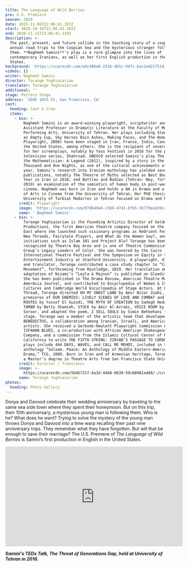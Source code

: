 ```yaml
---
title: The Language of Wild Berries
pre: U.S. Premiere
season: 2020
date: 2019-11-06T22:06:41.267Z
start: 2020-10-16T22:06:41.302Z
end: 2020-11-15T23:06:41.319Z
description: >-
  The past, present, and future collide in the touching story of a couple’s
  annual road trips to the Caspian Sea and the mysterious stranger following
  them. **Naghmeh Samini**’s play is a rare glimpse into the lives of
  contemporary Iranians, as well as her first English production in the United
  States.
background: 'https://ucarecdn.com/edc486a6-251b-4b5c-947c-bac1ed21751d/'
videos: []
writer: Naghmeh Samini
director: Torange Yeghiazarian
translator: Torange Yeghiazarian
additional: ''
stage: Potrero Stage
address: '1695 18th St, San Francisco, CA'
cast:
  heading: Cast & Crew
  items:
    - bio: >-
        Naghmeh Samini is an award-winning playwright, scriptwriter and
        Assistant Professor in Dramatic Literature at the Faculty of Music and
        Performing Arts, University of Tehran. Her plays including Sleeping in
        an Empty Cup, Sky Horses Rain Ashes, Making Faces, and The Home (Best
        Playwright, 2008) have been staged in Iran, France, India, Canada, and
        the United States, among others. She is the recipient of several awards
        for her screenplays, notably by Yass Festival in 2016 for the popular
        television series, Shahrzad. UNESCO selected Samini’s play The King and
        the Mathematician: A Legend (2012), inspired by a story in the One
        Thousand and One Nights, as one of the cultural achievements of the
        year. Samini’s research into Iranian mythology has yielded several
        publications, notably The Theatre of Myths selected as Best Book of the
        Year in Iran in 2010, and Battles and Bodies (Tehran: Ney, forthcoming
        2019) an examination of the semiotics of human body in post-war Japanese
        cinema. Naghmeh was born in Iran and holds a BA in Drama and a Masters
        of Arts in Cinema from the University of Tehran. Her PhD thesis at the
        University of Tarbiat Modarres in Tehran focused on Drama and Mythology.
      credit: Playwright
      image: 'https://ucarecdn.com/07db49a6-c569-4741-8f65-56779ead20ca/'
      name: ' Naghmeh Samini'
    - bio: >-
        Torange Yeghiazarian is the Founding Artistic Director of Golden Thread
        Productions, the first American theatre company focused on the Middle
        East where she launched such visionary programs as ReOrient Festival,
        New Threads, Fairytale Players, and What do the Women Say?, and timely
        initiatives such as Islam 101 and Project Alo? Torange has been
        recognized by Theatre Bay Area and is one of Theatre Communication
        Group’s Legacy Leaders of Color. She was honored by the Cairo
        International Theatre Festival and the Symposium on Equity in the
        Entertainment Industry at Stanford University. A playwright, director,
        and translator, Torange contributed a case study chapter to “Casting a
        Movement”, forthcoming from Routledge, 2019. Her translation and stage
        adaptation of Nizami’s “Leyla & Majnun” is published on Gleeditions.com.
        She has been published in The Drama Review, American Theatre Magazine,
        AmerAsia Journal, and contributed to Encyclopedia of Women & Islamic
        Cultures and Cambridge World Encyclopedia of Stage Actors. At Golden
        Thread, Torange directed OH MY SWEET LAND by Amir Nizar Zuabi, and the
        premieres of OUR ENEMIES: LIVELY SCENES OF LOVE AND COMBAT and SCENIC
        ROUTES by Yussef El Guindi, THE MYTH OF CREATION by Sadegh Hedayat,
        TAMAM by Betty Shamieh, STUCK by Amir Al-Azraki, VOICE ROOM by Reza
        Soroor, and adapted the poem, I SELL SOULS by Simin Behbehani for the
        stage. Torange was a member of the artistic team that developed
        BENEDICTUS, a collaboration among Iranian, Israeli, and American
        artists. She received a Gerbode-Hewlett Playwright Commission Award for
        ISFAHAN BLUES, a co-production with African American Shakespeare
        Company, and a commission from the Islamic Cultural Center of Northern
        California to write THE FIFTH STRING: ZIRYAB’S PASSAGE TO CORDOBA. Other
        plays include 444 DAYS, WAVES, and CALL ME MEHDI, included in the
        anthology “Salaam. Peace: An Anthology of Middle Eastern-American
        Drama,” TCG, 2009. Born in Iran and of Armenian heritage, Torange holds
        a Master’s degree in Theatre Arts from San Francisco State University.
      credit: Director / Translator
      image: >-
        https://ucarecdn.com/5b45721f-6a3d-4468-9639-59c68981e488/-/crop/2968x3264/1079,0/-/preview/
      name: Torange Yeghiazarian
photos:
  heading: Photo Gallery
---
```

Donya and Davood celebrate their wedding anniversary by traveling to the same sea side town where they spent their honeymoon. But on this trip, their 10th anniversary, a mysterious young man is following them. Who is he? What does he want? Trying to solve the mystery of the young man throws Donya and Davood into a time warp recalling their past nine anniversary trips. They remember what they have forgotten. But will that be enough to save their marriage? The U.S. Premiere of *The Language of Wild Berries* is Samini’s first production in English in the United States.

<iframe width="560" height="315" src="https://www.youtube.com/embed/jdrvjojNEW4" frameborder="0" allow="accelerometer; autoplay; encrypted-media; gyroscope; picture-in-picture" allowfullscreen></iframe>

***Samini's TEDx Talk, The Threat of Generations Gap, held at University of Tehran in 2016.***
